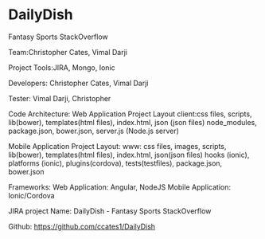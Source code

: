 # DailyDish
Fantasy Sports StackOverflow

Team:Christopher Cates, Vimal Darji

Project Tools:JIRA, Mongo, Ionic

Developers: Christopher Cates, Vimal Darji

Tester: Vimal Darji, Christopher

Code Architecture: Web	Application	Project	Layout
client:css files, scripts, lib(bower), templates(html	files), index.html, json	(json	files)
node_modules, package.json, bower.json, server.js	(Node.js	server)

Mobile	Application	Project	Layout: 
www: css files, images, scripts, lib(bower), templates(html files), index.html, json(json files)
hooks (ionic), platforms (ionic), plugins(cordova), tests(testfiles), package.json, bower.json

Frameworks:
Web Application: Angular, NodeJS
Mobile Application: Ionic/Cordova

JIRA project Name: DailyDish - Fantasy Sports StackOverflow

Github: https://github.com/ccates1/DailyDish



